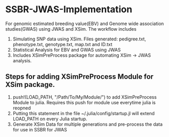 # SSBR-JWAS-Implementation
For genomic estimated breeding value(EBV) and Genome wide association studies(GWAS) using JWAS and XSim. The workflow includes 
1) Simulating SNP data using XSim. Files generated: pedigree.txt, phenotype.txt, genotype.txt, map.txt and ID.txt 
2) Statistical Analysis for EBV and GWAS using JWAS
3) Includes XSimPreProcess package for automating XSim -> JWAS analysis.

## Steps for adding XSimPreProcess Module for XSim package.
1. push!(LOAD_PATH, "/Path/To/My/Module/") to add XSimPreProcess Module to julia. Requires this push for module use everytime julia is reopned
2. Putting this statement in the file ~/.julia/config/startup.jl will extend LOAD_PATH on every Julia startup.
3. Generate XSim Data for multiple generations and pre-process the data for use in SSBR for JWAS

